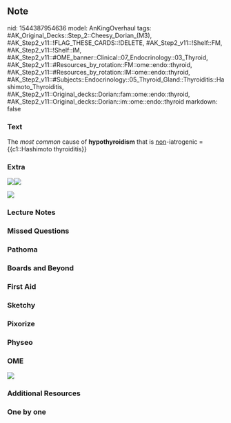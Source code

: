 ## Note
nid: 1544387954636
model: AnKingOverhaul
tags: #AK_Original_Decks::Step_2::Cheesy_Dorian_(M3), #AK_Step2_v11::!FLAG_THESE_CARDS::!DELETE, #AK_Step2_v11::!Shelf::FM, #AK_Step2_v11::!Shelf::IM, #AK_Step2_v11::#OME_banner::Clinical::07_Endocrinology::03_Thyroid, #AK_Step2_v11::#Resources_by_rotation::FM::ome::endo::thyroid, #AK_Step2_v11::#Resources_by_rotation::IM::ome::endo::thyroid, #AK_Step2_v11::#Subjects::Endocrinology::05_Thyroid_Gland::Thyroiditis::Hashimoto_Thyroiditis, #AK_Step2_v11::Original_decks::Dorian::fam::ome::endo::thyroid, #AK_Step2_v11::Original_decks::Dorian::im::ome::endo::thyroid
markdown: false

### Text
The <i>most common</i> cause of <b>hypothyroidism</b> that is
<u>non</u>-iatrogenic = {{c1::Hashimoto thyroiditis}}

### Extra
<img src="paste-3445830786744321.jpg"><span><img src=
"paste-3449391314632705.jpg"></span>
<div>
  <i><span style="font-style: normal;"><img src=
  "paste-3452509460889601.jpg"></span></i>
</div>

### Lecture Notes


### Missed Questions


### Pathoma


### Boards and Beyond


### First Aid


### Sketchy


### Pixorize


### Physeo


### OME
<div class="ome-widget">
  <a href=
  "https://onlinemeded.org/spa/endocrinology/thyroid/acquire?ref=anki">
  <img src="_OME_AnkiFlashcards_Lesson_1.png"></a>
</div>

### Additional Resources


### One by one


